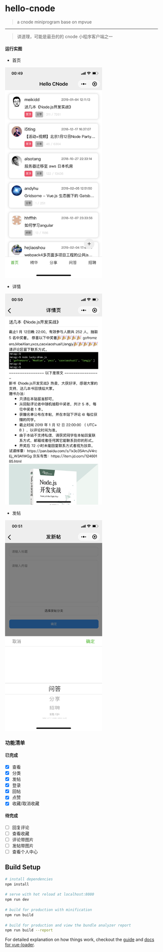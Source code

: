 # hello-cnode

> a cnode miniprogram base on mpvue


---

> 讲道理，可能是最丑的的 cnode 小程序客户端之一

#### 运行实图
- 首页

<img src='./snapshot/IMG_2201.png' width=320px>

- 详情

<img src='./snapshot/IMG_2202.PNG' width=320px>

- 发帖

<img src='./snapshot/IMG_2203.PNG' width=320px>

### 功能清单

#### 已完成

- [x] 查看
- [x] 分类
- [x] 发帖
- [x] 登录
- [x] 回帖
- [x] 点赞
- [x] 收藏/取消收藏

#### 待完成
- [ ] 回复评论
- [ ] 查看收藏
- [ ] 评论带图片
- [ ] 发帖带图片
- [ ] 查看个人中心

## Build Setup

``` bash
# install dependencies
npm install

# serve with hot reload at localhost:8080
npm run dev

# build for production with minification
npm run build

# build for production and view the bundle analyzer report
npm run build --report
```

For detailed explanation on how things work, checkout the [guide](http://vuejs-templates.github.io/webpack/) and [docs for vue-loader](http://vuejs.github.io/vue-loader).
